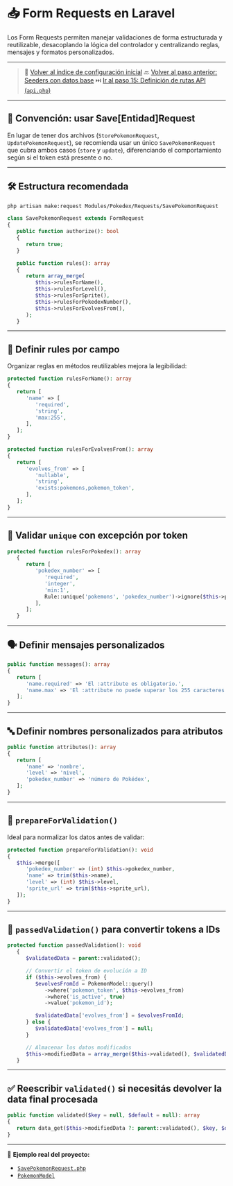 # 📥 Form Requests en Laravel

Los Form Requests permiten manejar validaciones de forma estructurada y reutilizable, desacoplando la lógica del controlador y centralizando reglas, mensajes y formatos personalizados.

---

> 🔗 [Volver al índice de configuración inicial](./index.md)
> 🔙 [Volver al paso anterior: Seeders con datos base](./seeders.md)
> ⏭️ [Ir al paso 15: Definición de rutas API (`api.php`)](./routes.md)

---

## 🧩 Convención: usar Save[Entidad]Request

En lugar de tener dos archivos (`StorePokemonRequest`, `UpdatePokemonRequest`), se recomienda usar un único `SavePokemonRequest` que cubra ambos casos (`store` y `update`), diferenciando el comportamiento según si el token está presente o no.

---

## 🛠️ Estructura recomendada

   ```bash
   php artisan make:request Modules/Pokedex/Requests/SavePokemonRequest
   ```

   ```php
   class SavePokemonRequest extends FormRequest
   {
      public function authorize(): bool
      {
         return true;
      }

      public function rules(): array
      {
         return array_merge(
            $this->rulesForName(),
            $this->rulesForLevel(),
            $this->rulesForSprite(),
            $this->rulesForPokedexNumber(),
            $this->rulesForEvolvesFrom(),
         );
      }
   ```

---

## 🧾 Definir rules por campo

Organizar reglas en métodos reutilizables mejora la legibilidad:

   ```php
   protected function rulesForName(): array
   {
      return [
         'name' => [
            'required',
            'string',
            'max:255',
         ],
      ];
   }

   protected function rulesForEvolvesFrom(): array
   {
      return [
         'evolves_from' => [
            'nullable',
            'string',
            'exists:pokemons,pokemon_token',
         ],
      ];
   }
   ```

---

## 🧠 Validar `unique` con excepción por token

   ```php
   protected function rulesForPokedex(): array
      {
         return [
            'pokedex_number' => [
               'required',
               'integer',
               'min:1',
               Rule::unique('pokemons', 'pokedex_number')->ignore($this->pokemon_token, 'pokemon_token'),
            ],
         ];
      }
   ```

---

## 🗣️ Definir mensajes personalizados

   ```php
   public function messages(): array
   {
      return [
         'name.required' => 'El :attribute es obligatorio.',
         'name.max' => 'El :attribute no puede superar los 255 caracteres.',
      ];
   }
   ```

---

## 🔤 Definir nombres personalizados para atributos

   ```php
   public function attributes(): array
   {
      return [
         'name' => 'nombre',
         'level' => 'nivel',
         'pokedex_number' => 'número de Pokédex',
      ];
   }
   ```

---

## 🔄 `prepareForValidation()`

Ideal para normalizar los datos antes de validar:

   ```php
   protected function prepareForValidation(): void
   {
      $this->merge([
         'pokedex_number' => (int) $this->pokedex_number,
         'name' => trim($this->name),
         'level' => (int) $this->level,
         'sprite_url' => trim($this->sprite_url),
      ]);
   }
   ```

---

## 🔁 `passedValidation()` para convertir tokens a IDs

   ```php
   protected function passedValidation(): void
      {
         $validatedData = parent::validated();

         // Convertir el token de evolución a ID
         if ($this->evolves_from) {
            $evolvesFromId = PokemonModel::query()
               ->where('pokemon_token', $this->evolves_from)
               ->where('is_active', true)
               ->value('pokemon_id');

            $validatedData['evolves_from'] = $evolvesFromId;
         } else {
            $validatedData['evolves_from'] = null;
         }

         // Almacenar los datos modificados
         $this->modifiedData = array_merge($this->validated(), $validatedData);
      }
   ```

---

## ✅ Reescribir `validated()` si necesitás devolver la data final procesada

   ```php
   public function validated($key = null, $default = null): array
   {
      return data_get($this->modifiedData ?: parent::validated(), $key, $default);
   }
   ```

---

🔎 **Ejemplo real del proyecto:**  
- [`SavePokemonRequest.php`](./examples/app/Modules/Pokedex/Requests/SavePokemonRequest.php)
- [`PokemonModel`](./examples/app/Modules/Pokedex/Models/PokemonModel.php)
